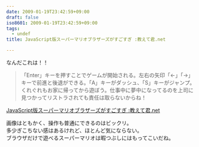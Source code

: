 ```yaml
---
date: 2009-01-19T23:42:59+09:00
draft: false
iso8601: 2009-01-19T23:42:59+09:00
tags:
  - undef
title: JavaScript版スーパーマリオブラザーズがすごすぎ :教えて君.net

---
```


なんだこれは！！

> 「Enter」キーを押すことでゲームが開始される。左右の矢印「←」「→」キーで前進と後退ができる。「A」キーがダッシュ、「S」キーがジャンプ。くれぐれもお家に帰ってから遊ぼう。仕事中に夢中になってるのを上司に見つかってリストラされても責任は取らないからね！

[JavaScript版スーパーマリオブラザーズがすごすぎ :教えて君.net](http://www.oshiete-kun.net/archives/2009/01/javascript.html)

画像はともかく、操作も普通にできるのはビックリ。  
多少ぎこちない感はあるけれど、ほとんど気にならない。  
ブラウザだけで遊べるスーパーマリオは暇つぶしにはもってこいだね。
